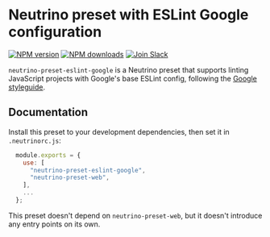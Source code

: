 # Neutrino preset with ESLint Google configuration
[![NPM version][npm-image]][npm-url] [![NPM downloads][npm-downloads]][npm-url] [![Join Slack][slack-image]][slack-url]

`neutrino-preset-eslint-google` is a Neutrino preset that supports linting
JavaScript projects with Google's base ESLint config, following the 
[Google styleguide](http://google.github.io/styleguide/javascriptguide.xml).

## Documentation

Install this preset to your development dependencies, then set it in
`.neutrinorc.js`:

```javascript
  module.exports = {
    use: [
      "neutrino-preset-eslint-google",
      "neutrino-preset-web",
    ],
    ...
  };
```

This preset doesn't depend on `neutrino-preset-web`, but it doesn't introduce
any entry points on its own.

[npm-image]: https://img.shields.io/npm/v/neutrino-preset-eslint-google.svg
[npm-downloads]: https://img.shields.io/npm/dt/neutrino-preset-eslint-google.svg
[npm-url]: https://npmjs.org/package/neutrino-preset-eslint-google
[slack-image]: https://neutrino-slack.herokuapp.com/badge.svg
[slack-url]: https://neutrino-slack.herokuapp.com/
